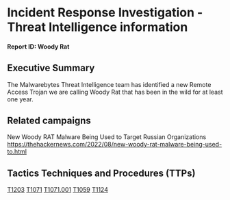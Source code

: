 # Incident Response Investigation - Threat Intelligence information
#### Report ID: Woody Rat
## Executive Summary
The Malwarebytes Threat Intelligence team has identified a new Remote Access Trojan we are calling Woody Rat that has been in the wild for at least one year.
## Related campaigns
New Woody RAT Malware Being Used to Target Russian Organizations
https://thehackernews.com/2022/08/new-woody-rat-malware-being-used-to.html
## Tactics Techniques and Procedures (TTPs)

[T1203](https://attack.mitre.org/techniques/T1203)
[T1071](https://attack.mitre.org/techniques/T1071)
[T1071.001](https://attack.mitre.org/techniques/T1071/001)
[T1059](https://attack.mitre.org/techniques/T1059)
[T1124](https://attack.mitre.org/techniques/T1124)